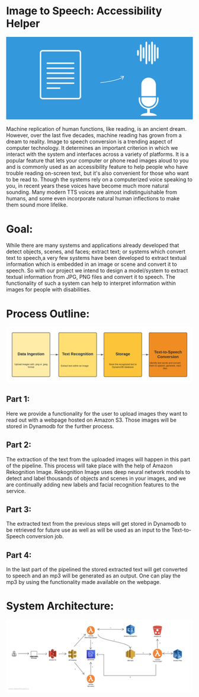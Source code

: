 
# Image to Speech: Accessibility Helper 

![picture](https://github.com/Team5CSYEFall/Project/blob/main/images/Intr.png)

Machine replication of human functions, like reading, is an ancient dream. However, over the last five decades, machine reading has grown from a dream to reality. 
Image to speech conversion is a trending aspect of computer technology. It determines an important criterion in which we interact with the system and interfaces across a variety of platforms.
It is a popular feature that lets your computer or phone read images aloud to you and is commonly used as an accessibility feature to help people who have trouble reading on-screen text, but it's also convenient for those who want to be read to.
Though the systems rely on a computerized voice speaking to you, in recent years these voices have become much more natural sounding. Many modern TTS voices are almost indistinguishable from humans, and some even incorporate natural human inflections to make them sound more lifelike. 

# Goal:
While there are many systems and applications already developed that detect objects, scenes, and faces; extract text; or systems which convert text to speech,a very few systems have been developed to extract textual information which is embedded in an image or scene and convert it to speech.
So with our project we intend to design a model/system to extract textual information from JPG, PNG files and convert it to speech.
The functionality of such a system can help to interpret information within images for people with disabilities. 

# Process Outline:

![picture](https://github.com/Team5CSYEFall/Project/blob/main/images/PD.png)

## Part 1: 
Here we provide a functionality for the user to upload images they want to read out with a webpage hosted on Amazon S3. Those images will be stored in Dynamodb for the further process.
## Part 2: 
The extraction of the text from the uploaded images will happen in this part of the pipeline. This process will take place with the help of Amazon Rekognition Image. Rekognition Image uses deep neural network models to detect and label thousands of objects and scenes in your images, and we are continually adding new labels and facial recognition features to the service. 
## Part 3:
The extracted text from the previous steps will get stored in Dynamodb to be retrieved for future use as well as will be used as an input to the Text-to-Speech conversion job.
## Part 4:
In the last part of the pipelined the stored extracted text will get converted to speech and an mp3 will be generated as an output. One can play the mp3 by using the functionality made available on the webpage.

# System Architecture: 

![picture](https://github.com/Team5CSYEFall/Project/blob/main/images/Arch.png)
